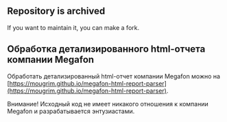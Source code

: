 ## Repository is archived
If you want to maintain it, you can make a fork.

## Обработка детализированного html-отчета компании Megafon

Обработать детализированный html-отчет компании Megafon можно на [https://mougrim.github.io/megafon-html-report-parser](https://mougrim.github.io/megafon-html-report-parser).

Внимание! Исходный код не имеет никакого отношения к компании Megafon и разрабатывается энтузиастами.
